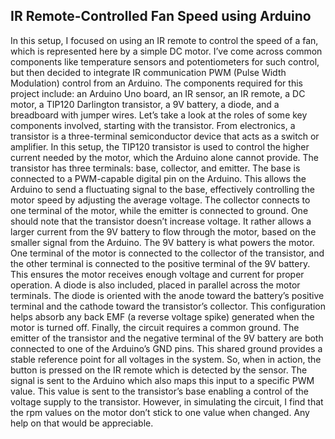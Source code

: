 ## IR Remote-Controlled Fan Speed using Arduino

In this setup, I focused on using an IR remote to control the speed of a fan, which is represented here by a simple DC motor. I’ve come across common components like temperature sensors and potentiometers for such control, but then decided to integrate IR communication PWM (Pulse Width Modulation) control from an Arduino.
The components required for this project include: an Arduino Uno board, an IR sensor, an IR remote, a DC motor, a TIP120 Darlington transistor, a 9V battery, a diode, and a breadboard with jumper wires.
Let’s take a look at the roles of some key components involved, starting with the transistor. From electronics, a transistor is a three-terminal semiconductor device that acts as a switch or amplifier. In this setup, the TIP120 transistor is used to control the higher current needed by the motor, which the Arduino alone cannot provide. The transistor has three terminals: base, collector, and emitter. The base is connected to a PWM-capable digital pin on the Arduino. This allows the Arduino to send a fluctuating signal to the base, effectively controlling the motor speed by adjusting the average voltage. The collector connects to one terminal of the motor, while the emitter is connected to ground. One should note that the transistor doesn’t increase voltage. It rather allows a larger current from the 9V battery to flow through the motor, based on the smaller signal from the Arduino.
The 9V battery is what powers the motor. One terminal of the motor is connected to the collector of the transistor, and the other terminal is connected to the positive terminal of the 9V battery. This ensures the motor receives enough voltage and current for proper operation. A diode is also included, placed in parallel across the motor terminals. The diode is oriented with the anode toward the battery’s positive terminal and the cathode toward the transistor’s collector. This configuration helps absorb any back EMF (a reverse voltage spike) generated when the motor is turned off.
Finally, the circuit requires a common ground. The emitter of the transistor and the negative terminal of the 9V battery are both connected to one of the Arduino’s GND pins. This shared ground provides a stable reference point for all voltages in the system.
So, when in action, the button is pressed on the IR remote which is detected by the sensor. The signal is sent to the Arduino which also maps this input to a specific PWM value. This value is sent to the transistor’s base enabling a control of the voltage supply to the transistor.
However, in simulating the circuit, I find that the rpm values on the motor don’t stick to one value when changed. Any help on that would be appreciable.

